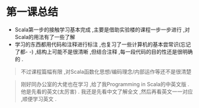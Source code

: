 # 第一课总结

 - Scala第一步的接触学习基本完成 ,主要是借助实验楼的课程一步一步进行 ,对Scala的用法有了一些了解
 - 学习的东西都用代码和注释进行标注 ,也复习了一些计算机的基本尝常识(忘记了都- -) ,结构上可能不是很清晰 ,但结合注释 ,每一段代码的目的性还是很明确的 .


 > 不过课程篇幅有限 ,对Scala函数化思想/编码理念/内部运作等还不是很清楚
 
 > 刚好同办公室的大佬也在学习 ,给了我Programming in Scala的中英文版 .他是先看的英文(太厉害) .
 我还是先看中文了解全文 ,然后再看英文一一对应 ,顺便学习英文 .

